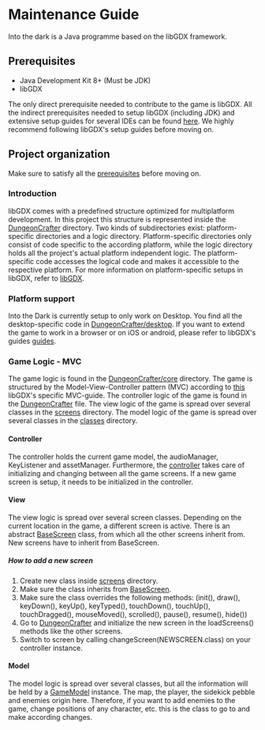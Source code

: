 # Maintenance Guide

Into the dark is a Java programme based on the libGDX framework.

## <a name="prerequisites">Prerequisites</a>

- Java Development Kit 8+ (Must be JDK)
- libGDX

The only direct prerequisite needed to contribute to the game is libGDX. 
All the indirect prerequisites needed to setup libGDX (including JDK) and extensive setup guides for several IDEs can be found [here](https://libgdx.badlogicgames.com/documentation/gettingstarted/Setting%20Up.html). We highly recommend following libGDX's setup guides before moving on. 

## Project organization

Make sure to satisfy all the [prerequisites](#prerequisites) before moving on.

### Introduction
libGDX comes with a predefined structure optimized for multiplatform development.
In this project this structure is represented inside the [DungeonCrafter](../../DungeonCrafter) directory.
Two kinds of subdirectories exist: platform-specific directories and a logic directory.
Platform-specific directories only consist of code specific to the according platform, while the logic directory holds all the project's actual platform independent logic.
The platform-specific code accesses the logical code and makes it accessible to the respective platform. 
For more information on platform-specific setups in libGDX, refer to [libGDX](https://libgdx.badlogicgames.com/documentation/gettingstarted/Creating%20Projects.html#structure-of-libgdx-projects).

### Platform support
Into the Dark is currently setup to only work on Desktop. 
You find all the desktop-specific code in [DungeonCrafter/desktop](../../DungeonCrafter/desktop).
If you want to extend the game to work in a browser or on iOS or android, please refer to libGDX's guides [guides](https://libgdx.badlogicgames.com/documentation/gettingstarted/Creating%20Projects.html#structure-of-libgdx-projects).

### Game Logic - MVC
The game logic is found in the [DungeonCrafter/core](../../DungeonCrafter/core/src/dev/teamcyan/dungeoncrafter) directory.
The game is structured by the Model-View-Controller pattern (MVC) according to [this](https://otter.tech/an-mvc-guide-for-libgdx/) libGDX's specific MVC-guide.
The controller logic of the game is found in the [DungeonCrafter](../../DungeonCrafter/core/src/dev/teamcyan/dungeoncrafter/DungeonCrafter.java) file.
The view logic of the game is spread over several classes in the [screens](../../DungeonCrafter/core/src/dev/teamcyan/dungeoncrafter/screens) directory.
The model logic of the game is spread over several classes in the [classes](../../DungeonCrafter/core/src/dev/teamcyan/dungeoncrafter/classes) directory.

#### Controller
The controller holds the current game model, the audioManager, KeyListener and assetManager.
Furthermore, the [controller](../../DungeonCrafter/core/src/dev/teamcyan/dungeoncrafter/DungeonCrafter.java) takes care of initializing and changing between all the game screens.
If a new game screen is setup, it needs to be initialized in the controller.

#### View
The view logic is spread over several screen classes. 
Depending on the current location in the game, a different screen is active.
There is an abstract [BaseScreen](../../DungeonCrafter/core/src/dev/teamcyan/dungeoncrafter/screens/BaseScreen.java) class,
from which all the other screens inherit from.
New screens have to inherit from BaseScreen.

##### How to add a new screen
1. Create new class inside [screens](../../DungeonCrafter/core/src/dev/teamcyan/dungeoncrafter/screens) directory.
2. Make sure the class inherits from [BaseScreen](../../DungeonCrafter/core/src/dev/teamcyan/dungeoncrafter/screens/BaseScreen.java).
3. Make sure the class overrides the following methods: (init(), draw(), keyDown(), keyUp(), keyTyped(), touchDown(), touchUp(), touchDragged(), mouseMoved(), scrolled(), pause(), resume(), hide())
4. Go to [DungeonCrafter](../../DungeonCrafter/core/src/dev/teamcyan/dungeoncrafter/DungeonCrafter.java) and initialize the new screen in the loadScreens() methods like the other screens.
5. Switch to screen by calling changeScreen(NEWSCREEN.class) on your controller instance.


#### Model
The model logic is spread over several classes, but all the information will be held by a [GameModel](../../DungeonCrafter/core/src/dev/teamcyan/dungeoncrafter/classes/GameModel.java) instance.
The map, the player, the sidekick pebble and enemies origin here. 
Therefore, if you want to add enemies to the game, change positions of any character, etc. this is the class to go to and make according changes.
